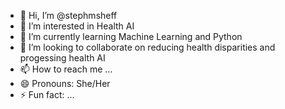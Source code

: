 - 👋 Hi, I’m @stephmsheff
- 👀 I’m interested in Health AI
- 🌱 I’m currently learning Machine Learning and Python
- 💞️ I’m looking to collaborate on reducing health disparities and progessing health AI
- 📫 How to reach me ...
- 😄 Pronouns: She/Her
- ⚡ Fun fact: ...

<!---
stephmsheff/stephmsheff is a ✨ special ✨ repository because its `README.md` (this file) appears on your GitHub profile.
You can click the Preview link to take a look at your changes.
--->
